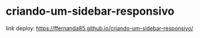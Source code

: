 # criando-um-sidebar-responsivo

link deploy: https://ffernanda85.github.io/criando-um-sidebar-responsivo/
